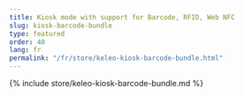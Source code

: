 ```yaml
---
title: Kiosk mode with support for Barcode, RFID, Web NFC
slug: kiosk-barcode-bundle
type: featured
order: 40
lang: fr
permalink: "/fr/store/keleo-kiosk-barcode-bundle.html"
---
```


{% include store/keleo-kiosk-barcode-bundle.md %}
